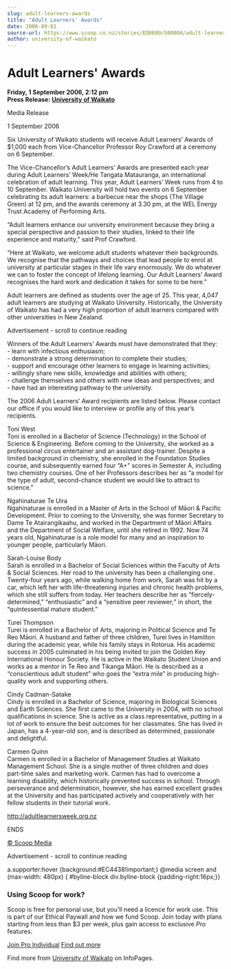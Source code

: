 ```yaml
---
slug: adult-learners-awards
title: "Adult Learners' Awards"
date: 2006-09-01
source-url: https://www.scoop.co.nz/stories/ED0609/S00004/adult-learners-awards.htm
author: university-of-waikato
---
```

Adult Learners' Awards
======================

**Friday, 1 September 2006, 2:12 pm**  
**Press Release: [University of Waikato](https://info.scoop.co.nz/University_of_Waikato)**

Media Release

1 September 2006  

Six University of Waikato students will receive Adult Learners’ Awards of $1,000 each from Vice-Chancellor Professor Roy Crawford at a ceremony on 6 September.

The Vice-Chancellor’s Adult Learners’ Awards are presented each year during Adult Learners’ Week/He Tangata Matauranga, an international celebration of adult learning. This year, Adult Learners’ Week runs from 4 to 10 September. Waikato University will hold two events on 6 September celebrating its adult learners: a barbecue near the shops (The Village Green) at 12 pm, and the awards ceremony at 3.30 pm, at the WEL Energy Trust Academy of Performing Arts.

“Adult learners enhance our university environment because they bring a special perspective and passion to their studies, linked to their life experience and maturity,” said Prof Crawford.

“Here at Waikato, we welcome adult students whatever their backgrounds. We recognise that the pathways and choices that lead people to enrol at university at particular stages in their life vary enormously. We do whatever we can to foster the concept of lifelong learning. Our Adult Learners’ Award recognises the hard work and dedication it takes for some to be here.”

Adult learners are defined as students over the age of 25. This year, 4,047 adult learners are studying at Waikato University. Historically, the University of Waikato has had a very high proportion of adult learners compared with other universities in New Zealand.

Advertisement - scroll to continue reading





Winners of the Adult Learners’ Awards must have demonstrated that they:  
\- learn with infectious enthusiasm;  
\- demonstrate a strong determination to complete their studies;  
\- support and encourage other learners to engage in learning activities;  
\- willingly share new skills, knowledge and abilities with others;  
\- challenge themselves and others with new ideas and perspectives; and  
\- have had an interesting pathway to the university.

The 2006 Adult Learners’ Award recipients are listed below. Please contact our office if you would like to interview or profile any of this year’s recipients.

Toni West  
Toni is enrolled in a Bachelor of Science (Technology) in the School of Science & Engineering. Before coming to the University, she worked as a professional circus entertainer and an assistant dog-trainer. Despite a limited background in chemistry, she enrolled in the Foundation Studies course, and subsequently earned four “A+” scores in Semester A, including two chemistry courses. One of her Professors describes her as “a model for the type of adult, second-chance student we would like to attract to science.”

Ngahinaturae Te Uira  
Ngahinaturae is enrolled in a Master of Arts in the School of Māori & Pacific Development. Prior to coming to the University, she was former Secretary to Dame Te Atairangikaahu, and worked in the Department of Māori Affairs and the Department of Social Welfare, until she retired in 1992. Now 74 years old, Ngahinaturae is a role model for many and an inspiration to younger people, particularly Māori.

Sarah-Louise Body  
Sarah is enrolled in a Bachelor of Social Sciences within the Faculty of Arts & Social Sciences. Her road to the university has been a challenging one. Twenty-four years ago, while walking home from work, Sarah was hit by a car, which left her with life-threatening injuries and chronic health problems, which she still suffers from today. Her teachers describe her as “fiercely-determined,” “enthusiastic” and a “sensitive peer reviewer;” in short, the “quintessential mature student.”

Turei Thompson  
Turei is enrolled in a Bachelor of Arts, majoring in Political Science and Te Reo Māori. A husband and father of three children, Turei lives in Hamilton during the academic year, while his family stays in Rotorua. His academic success in 2005 culminated in his being invited to join the Golden Key International Honour Society. He is active in the Waikato Student Union and works as a mentor in Te Reo and Tikanga Māori. He is described as a “conscientious adult student” who goes the “extra mile” in producing high-quality work and supporting others.

Cindy Cadman-Satake  
Cindy is enrolled in a Bachelor of Science, majoring in Biological Sciences and Earth Sciences. She first came to the University in 2004, with no school qualifications in science. She is active as a class representative, putting in a lot of work to ensure the best outcomes for her classmates. She has lived in Japan, has a 4-year-old son, and is described as determined, passionate and delightful.

Carmen Quinn  
Carmen is enrolled in a Bachelor of Management Studies at Waikato Management School. She is a single mother of three children and does part-time sales and marketing work. Carmen has had to overcome a learning disability, which historically prevented success in school. Through perseverance and determination, however, she has earned excellent grades at the University and has participated actively and cooperatively with her fellow students in their tutorial work.

http://adultlearnersweek.org.nz

  
ENDS

[© Scoop Media](http://www.scoop.co.nz/about/terms.html)  

Advertisement - scroll to continue reading



a.supporter:hover {background:#EC4438!important;} @media screen and (max-width: 480px) { #byline-block div.byline-block {padding-right:16px;}}

### Using Scoop for work?

Scoop is free for personal use, but you’ll need a licence for work use. This is part of our Ethical Paywall and how we fund Scoop. Join today with plans starting from less than $3 per week, plus gain access to exclusive _Pro_ features.  
  
[Join Pro Individual](https://pro.scoop.co.nz/Individual/?from=ProIn24) [Find out more](https://pro.scoop.co.nz/using-scoop-for-work/?from=ProIn24)

Find more from [University of Waikato](https://info.scoop.co.nz/University_of_Waikato) on InfoPages.